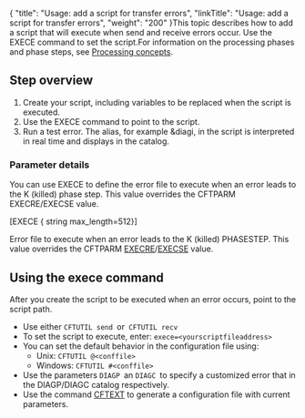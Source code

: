{
    "title": "Usage: add a script for transfer errors",
    "linkTitle": "Usage: add a script for transfer errors",
    "weight": "200"
}This topic describes how to add a script  that will execute when send and receive errors occur. Use the EXECE command to set the script.For information on the processing phases and phase steps, see [Processing concepts](../../phase_and_phasestep).

## Step overview

1.  Create your script, including variables to be replaced when the script is executed.
2.  Use the EXECE command to point to the script.
3.  Run a test error. The alias, for example &diagi,  in the script is interpreted in real time and displays in the catalog.

### Parameter details

You can use EXECE to define the error file to execute when an error leads to the K (killed) phase step. This value overrides the CFTPARM EXECRE/EXECSE value.

\[EXECE             {   string max\_length=512}\]

Error file to execute when an error leads to the K (killed) PHASESTEP. This value overrides the CFTPARM [EXECRE](../../../c_intro_userinterfaces/command_summary/parameter_intro/execre)/[EXECSE](../../../c_intro_userinterfaces/command_summary/parameter_intro/execse) value.

## Using the exece command

After you create the script to be executed when an error occurs,  point to the script path.

-   Use either `CFTUTIL send `or` CFTUTIL recv`
-   To set the script to execute, enter: `exece=<yourscriptfileaddress>`
-   You can set the default behavior in the configuration file using:
    -   Unix: `CFTUTIL @<conffile>`
    -   Windows: `CFTUTIL #<conffile> `
-   Use the parameters `DIAGP `an `DIAGC `to specify a customized error that in the DIAGP/DIAGC catalog respectively.
-   Use the command [CFTEXT](../../../c_intro_userinterfaces/about_cftutil/configuring_cft_start_here/cftext_command) to generate a configuration file with current parameters.
